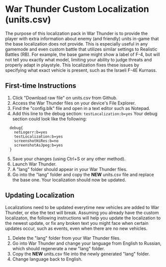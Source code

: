 # War Thunder Custom Localization (units.csv)
The purpose of this localization pack in War Thunder is to provide the player with extra information about enemy (and friendly) units in-game that the base localization does not provide. This is especially useful in any gamemode and even custom battle that utilizes similar settings to Realistic Battles (RB). For example, the base game might show a label of F-4, but will not tell you exactly what model, limiting your ability to judge threats and properly adapt in playstyle. This localization fixes these issues by specifying what exact vehicle is present, such as the Israeli F-4E Kurnass.
## First-time Instructions
1. Click "Download raw file" on units.csv from Github.
2. Access the War Thunder files on your device's File Explorer.
3. Find the "config.blk" file and open in a text editor such as Notepad.
4. Add this line to the debug section: ```testLocalization:b=yes```
   Your debug section could look like the following:
```
  debug{
    netLogerr:b=yes
    testLocalization:b=yes
    screenshotHiRes:b=no
    screenshotAsJpeg:b=yes
  }
```
5. Save your changes (using Ctrl+S or any other method).
6. Launch War Thunder.
7. A "lang" folder should appear in your War Thunder files.
8. Go into the "lang" folder and copy the **NEW** units.csv file and replace the base one.
Your localization should now be updated.
## Updating Localization
Localizations need to be updated everytime new vehicles are added to War Thunder, or else the text will break. Assuming you already have the custom localizaton, the following instructions will help you update the localization to the newest update, or fix any broken text you might face when certain updates occur, such as events, even when there are no new vehicles.
1. Delete the "lang" folder from your War Thunder files.
2. Go into War Thunder and change your language from English to Russian, which should regenerate a new "lang" folder.
3. Copy the **NEW** units.csv file into the newly generated "lang" folder.
4. Change language back to English.
